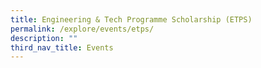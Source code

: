 ```yaml
---
title: Engineering & Tech Programme Scholarship (ETPS)
permalink: /explore/events/etps/
description: ""
third_nav_title: Events
---
```

